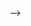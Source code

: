 
<!-- # Walk Through Video
* Click [HERE](https://drive.google.com/file/d/11vtkUhn_DBe_bLVC3oAW7VGamEeX6gxxJ/view) to watch the video
## GitHub Repo
* Click [HERE](https://github.com/KappaMustafa/) for my repository --> -->